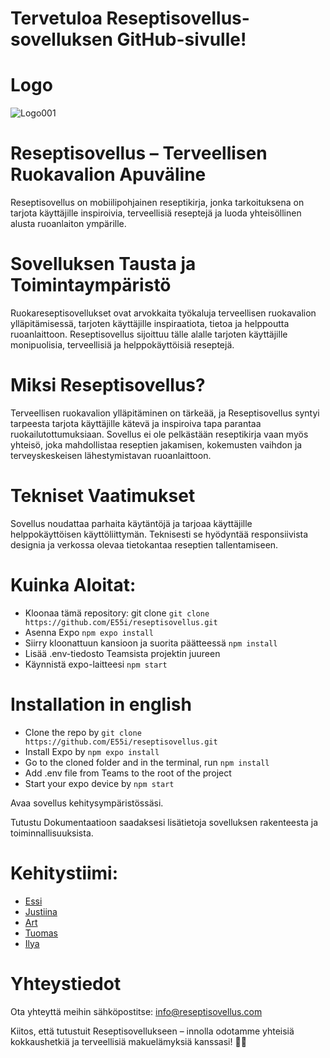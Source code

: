 
# Tervetuloa Reseptisovellus-sovelluksen GitHub-sivulle! 

# Logo

![Logo001](https://github.com/E55i/reseptisovellus/assets/114296942/2b486ff1-ba7c-4010-b779-dd0310dae44c)


# Reseptisovellus – Terveellisen Ruokavalion Apuväline

Reseptisovellus on mobiilipohjainen reseptikirja, jonka tarkoituksena on tarjota käyttäjille inspiroivia, terveellisiä reseptejä ja luoda yhteisöllinen alusta ruoanlaiton ympärille.

# Sovelluksen Tausta ja Toimintaympäristö

Ruokareseptisovellukset ovat arvokkaita työkaluja terveellisen ruokavalion ylläpitämisessä, tarjoten käyttäjille inspiraatiota, tietoa ja helppoutta ruoanlaittoon. Reseptisovellus sijoittuu tälle alalle tarjoten käyttäjille monipuolisia, terveellisiä ja helppokäyttöisiä reseptejä.

# Miksi Reseptisovellus?

Terveellisen ruokavalion ylläpitäminen on tärkeää, ja Reseptisovellus syntyi tarpeesta tarjota käyttäjille kätevä ja inspiroiva tapa parantaa ruokailutottumuksiaan. Sovellus ei ole pelkästään reseptikirja vaan myös yhteisö, joka mahdollistaa reseptien jakamisen, kokemusten vaihdon ja terveyskeskeisen lähestymistavan ruoanlaittoon.

# Tekniset Vaatimukset

Sovellus noudattaa parhaita käytäntöjä ja tarjoaa käyttäjille helppokäyttöisen käyttöliittymän. Teknisesti se hyödyntää responsiivista designia ja verkossa olevaa tietokantaa reseptien tallentamiseen.

# Kuinka Aloitat:

- Kloonaa tämä repository: git clone `git clone https://github.com/E55i/reseptisovellus.git`
- Asenna Expo `npm expo install`
- Siirry kloonattuun kansioon ja suorita päätteessä `npm install`
- Lisää .env-tiedosto Teamsista projektin juureen
- Käynnistä expo-laitteesi `npm start`

# Installation in english
- Clone the repo by `git clone https://github.com/E55i/reseptisovellus.git`
- Install Expo by `npm expo install`
- Go to the cloned folder and in the terminal, run `npm install`
- Add .env file from Teams to the root of the project
- Start your expo device by `npm start`

Avaa sovellus kehitysympäristössäsi.

Tutustu Dokumentaatioon saadaksesi lisätietoja sovelluksen rakenteesta ja toiminnallisuuksista.

# Kehitystiimi:
- [Essi](https://github.com/E55i)
- [Justiina](https://github.com/justiina)
- [Art](https://github.com/Cerveku)
- [Tuomas](https://github.com/TuomasJurvansuu)
- [Ilya](https://github.com/Apasov49)

# Yhteystiedot
Ota yhteyttä meihin sähköpostitse: info@reseptisovellus.com

Kiitos, että tutustuit Reseptisovellukseen – innolla odotamme yhteisiä kokkaushetkiä ja terveellisiä makuelämyksiä kanssasi! 🍲✨
